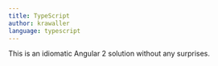 ```yaml
---
title: TypeScript
author: krawaller
language: typescript
---
```


This is an idiomatic Angular 2 solution without any surprises.